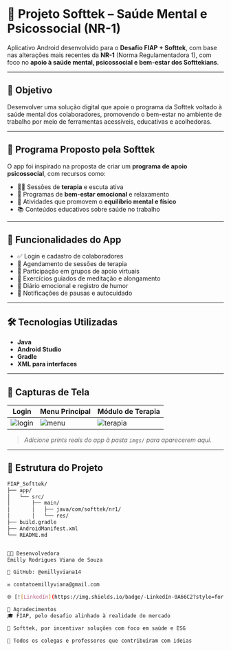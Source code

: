 # 💙 Projeto Softtek – Saúde Mental e Psicossocial (NR-1)

Aplicativo Android desenvolvido para o **Desafio FIAP + Softtek**, com base nas alterações mais recentes da **NR-1** (Norma Regulamentadora 1), com foco no **apoio à saúde mental, psicossocial e bem-estar dos Softtekians**.

---

## 🎯 Objetivo

Desenvolver uma solução digital que apoie o programa da Softtek voltado à saúde mental dos colaboradores, promovendo o bem-estar no ambiente de trabalho por meio de ferramentas acessíveis, educativas e acolhedoras.

---

## 🧠 Programa Proposto pela Softtek

O app foi inspirado na proposta de criar um **programa de apoio psicossocial**, com recursos como:

- 🧑‍⚕️ Sessões de **terapia** e escuta ativa
- 🧘 Programas de **bem-estar emocional** e relaxamento
- 🎯 Atividades que promovem o **equilíbrio mental e físico**
- 📚 Conteúdos educativos sobre saúde no trabalho

---

## 📱 Funcionalidades do App

- ✅ Login e cadastro de colaboradores
- 📆 Agendamento de sessões de terapia
- 🤝 Participação em grupos de apoio virtuais
- 🧘 Exercícios guiados de meditação e alongamento
- 📝 Diário emocional e registro de humor
- 🔔 Notificações de pausas e autocuidado

---

## 🛠️ Tecnologias Utilizadas

- **Java**
- **Android Studio**
- **Gradle**
- **XML para interfaces**
---

## 📸 Capturas de Tela

| Login | Menu Principal | Módulo de Terapia |
|-------|----------------|-------------------|
| ![login](imgs/login.png) | ![menu](imgs/menu.png) | ![terapia](imgs/terapia.png) |

> *Adicione prints reais do app à pasta `imgs/` para aparecerem aqui.*

---

## 📂 Estrutura do Projeto

```bash
FIAP_Softtek/
├── app/
│   └── src/
│       ├── main/
│       │   ├── java/com/softtek/nr1/
│       │   └── res/
├── build.gradle
├── AndroidManifest.xml
└── README.md


👩‍💻 Desenvolvedora
Emilly Rodrigues Viana de Souza

💼 GitHub: @emillyviana14

✉️ contatoemillyviana@gmail.com

🌐 [![LinkedIn](https://img.shields.io/badge/-LinkedIn-0A66C2?style=for-the-badge&logo=linkedin&logoColor=white)](https://www.linkedin.com/in/emillyrviana)

🤝 Agradecimentos
🎓 FIAP, pelo desafio alinhado à realidade do mercado

🏢 Softtek, por incentivar soluções com foco em saúde e ESG

💬 Todos os colegas e professores que contribuíram com ideias

